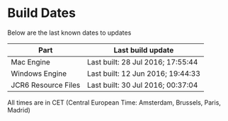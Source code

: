 # Build Dates

Below are the last known dates to updates

Part | Last build update
-----|-----
Mac Engine | Last built: 28 Jul 2016; 17:55:44
Windows Engine | Last built: 12 Jun 2016; 19:44:33
JCR6 Resource Files | Last built: 30 Jul 2016; 00:37:04
All times are in CET (Central European Time: Amsterdam, Brussels, Paris, Madrid)



